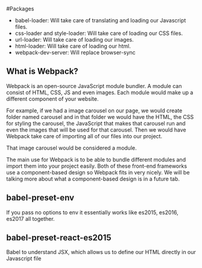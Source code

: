 #Packages
- babel-loader: Will take care of translating and loading our Javascript files.
- css-loader and style-loader: Will take care of loading our CSS files.
- url-loader: Will take care of loading our images.
- html-loader: Will take care of loading our html.
- webpack-dev-server: Will replace browser-sync

## What is Webpack?

Webpack is an open-source JavaScript module bundler. A module can consist of HTML, CSS, JS and even images. Each module would make up a different component of your website.

For example, if we had a image carousel on our page, we would create folder named carousel and in that folder we would have the HTML, the CSS for styling the carousel, the JavaScript that makes that carousel run and even the images that will be used for that carousel. Then we would have Webpack take care of importing all of our files into our project.

That image carousel would be considered a module.

The main use for Webpack is to be able to bundle different modules and import them into your project easily. Both of these front-end frameworks use a component-based design so Webpack fits in very nicely. We will be talking more about what a component-based design is in a future tab.

## babel-preset-env
If you pass no options to env it essentially works like es2015, es2016, es2017 all together.

## babel-preset-react-es2015
Babel to understand JSX, which allows us to define our HTML directly in our Javascript file
